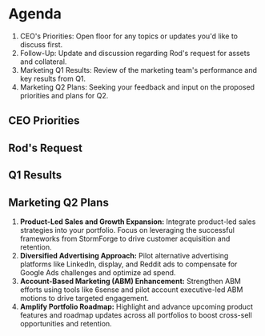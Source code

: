 # Agenda
1. CEO's Priorities: Open floor for any topics or updates you'd like to discuss first.
2. Follow-Up: Update and discussion regarding Rod's request for assets and collateral. 
3. Marketing Q1 Results: Review of the marketing team's performance and key results from Q1.
4. Marketing Q2 Plans: Seeking your feedback and input on the proposed priorities and plans for Q2.

## CEO Priorities 


## Rod's Request



## Q1 Results


## Marketing Q2 Plans
1. **Product-Led Sales and Growth Expansion:** Integrate product-led sales strategies into your portfolio. Focus on leveraging the successful frameworks from StormForge to drive customer acquisition and retention.
2. **Diversified Advertising Approach:** Pilot alternative advertising platforms like LinkedIn, display, and Reddit ads to compensate for Google Ads challenges and optimize ad spend.
3. **Account-Based Marketing (ABM) Enhancement:** Strengthen ABM efforts using tools like 6sense and pilot account executive-led ABM motions to drive targeted engagement.
4. **Amplify Portfolio Roadmap:** Highlight and advance upcoming product features and roadmap updates across all portfolios to boost cross-sell opportunities and retention.
